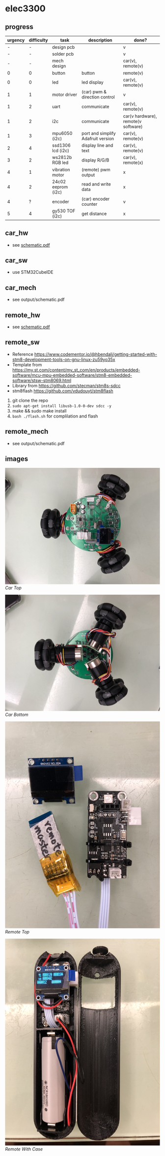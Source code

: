 # elec3300

## progress
| urgency | difficulty | task | description | done? |
| --- | --- | --- | --- | --- |
| - | - | design pcb | | v |
| - | - | solder pcb | | v |
| - | - | mech design | | car(v), remote(v) |
| 0 | 0 | button | button | remote(v) | |
| 0 | 0 | led | led display | car(v), remote(v) |
| 1 | 1 | motor driver | (car) pwm & direction control | v |
| 1 | 2 | uart | communicate | car(v), remote(v) |
| 1 | 2 | i2c | communicate | car(v hardware), remote(v software) |
| 1 | 3 | mpu6050 (i2c) | port and simplify Adafruit version | car(v), remote(v) |
| 2 | 4 | ssd1306 lcd (i2c) | display line and text | car(v), remote(v) |
| 3 | 2 | ws2812b RGB led | display R/G/B | car(v), remote(x) |
| 4 | 1 | vibration motor | (remote) pwm output | x |
| 4 | 2 | 24c02 eeprom (i2c) | read and write data | x |
| 4 | ? | encoder | (car) encoder counter | v |
| 5 | 4 | gy530 TOF (i2c) | get distance | x |


## car_hw

- see [schematic.pdf](car_hw/output/schematic.pdf)

## car_sw

- use STM32CubeIDE

## car_mech

- see output/schematic.pdf

## remote_hw

- see [schematic.pdf](remote_hw/output/schematic.pdf)

## remote_sw

- Reference https://www.codementor.io/@hbendali/getting-started-with-stm8-development-tools-on-gnu-linux-zu59yo35x
- Template from https://my.st.com/content/my_st_com/en/products/embedded-software/mcu-mpu-embedded-software/stm8-embedded-software/stsw-stm8069.html
- Library from https://github.com/stecman/stm8s-sdcc
- stm8flash https://github.com/vdudouyt/stm8flash
1. git clone the repo
2. ```sudo apt-get install libusb-1.0-0-dev sdcc -y```
3. make && sudo make install
4. ```bash ./flash.sh``` for complilation and flash

## remote_mech

- see output/schematic.pdf

## images
![](final_report/car_top.jpg)
*Car Top*

![](final_report/car_bottom.jpg)
*Car Bottom*

![](final_report/remote_top.jpg)
*Remote Top*

![](final_report/remote_with_case.jpg)
*Remote With Case*

